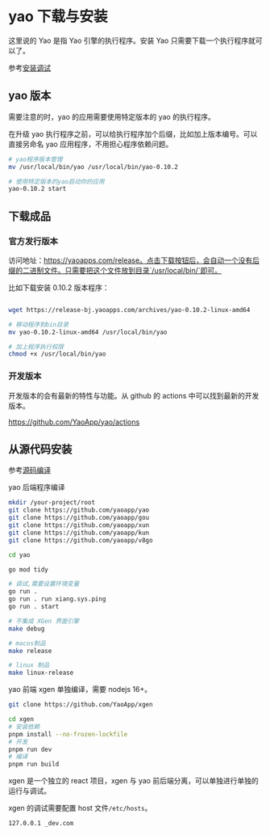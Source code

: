 # yao 下载与安装

这里说的 Yao 是指 Yao 引擎的执行程序。安装 Yao 只需要下载一个执行程序就可以了。

参考[安装调试](https://yaoapps.com/doc/%E4%BB%8B%E7%BB%8D/%E5%AE%89%E8%A3%85%E8%B0%83%E8%AF%95)

## yao 版本

需要注意的时，yao 的应用需要使用特定版本的 yao 的执行程序。

在升级 yao 执行程序之前，可以给执行程序加个后缀，比如加上版本编号。可以直接另命名 yao 应用程序，不用担心程序依赖问题。

```sh
# yao程序版本管理
mv /usr/local/bin/yao /usr/local/bin/yao-0.10.2

# 使用特定版本的yao启动你的应用
yao-0.10.2 start
```

## 下载成品

### 官方发行版本

访问地址：https://yaoapps.com/release。点击下载按钮后，会自动一个没有后缀的二进制文件。只需要把这个文件放到目录`/usr/local/bin/`即可。

比如下载安装 0.10.2 版本程序：

```sh

wget https://release-bj.yaoapps.com/archives/yao-0.10.2-linux-amd64

# 移动程序到bin目录
mv yao-0.10.2-linux-amd64 /usr/local/bin/yao

# 加上程序执行权限
chmod +x /usr/local/bin/yao
```

### 开发版本

开发版本的会有最新的特性与功能。从 github 的 actions 中可以找到最新的开发版本。

https://github.com/YaoApp/yao/actions

## 从源代码安装

参考[源码编译](https://yaoapps.com/doc/%E4%B8%93%E5%AE%B6/%E6%BA%90%E7%A0%81%E7%BC%96%E8%AF%91)

yao 后端程序编译

```sh
mkdir /your-project/root
git clone https://github.com/yaoapp/yao
git clone https://github.com/yaoapp/gou
git clone https://github.com/yaoapp/xun
git clone https://github.com/yaoapp/kun
git clone https://github.com/yaoapp/v8go

cd yao

go mod tidy

# 调试,需要设置环境变量
go run .
go run . run xiang.sys.ping
go run . start

# 不集成 XGen 界面引擎
make debug

# macos制品
make release

# linux 制品
make linux-release
```

yao 前端 xgen 单独编译，需要 nodejs 16+。

```sh
git clone https://github.com/YaoApp/xgen

cd xgen
# 安装依赖
pnpm install --no-frozen-lockfile
# 开发
pnpm run dev
# 编译
pnpm run build
```

xgen 是一个独立的 react 项目，xgen 与 yao 前后端分离，可以单独进行单独的运行与调试。

xgen 的调试需要配置 host 文件`/etc/hosts`。

```sh
127.0.0.1 _dev.com
```
